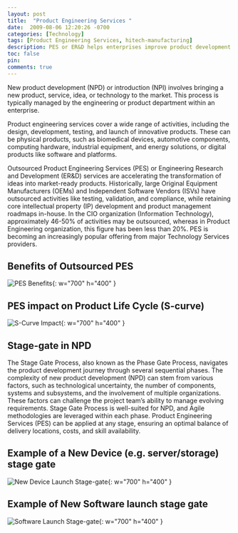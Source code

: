```yaml
---
layout: post
title:  "Product Engineering Services "
date:  2009-08-06 12:20:26 -0700
categories: [Technology]
tags: [Product Engineering Services, hitech-manufacturing]
description: PES or ER&D helps enterprises improve product development speed, decrease launch budgets and reduce time-to-volume
toc: false
pin: 
comments: true
---
```

New product development (NPD) or introduction (NPI) involves bringing a new product, service, idea, or technology to the market. This process is typically managed by the engineering or product department within an enterprise.

Product engineering services cover a wide range of activities, including the design, development, testing, and launch of innovative products. These can be physical products, such as biomedical devices, automotive components, computing hardware, industrial equipment, and energy solutions, or digital products like software and platforms. 

Outsourced Product Engineering Services (PES) or Engineering Research and Development (ER&D) services are accelerating the transformation of ideas into market-ready products. Historically, large Original Equipment Manufacturers (OEMs) and Independent Software Vendors (ISVs) have outsourced activities like testing, validation, and compliance, while retaining core intellectual property (IP) development and product management roadmaps in-house. In the CIO organization (Information Technology), approximately 46-50% of activities may be outsourced, whereas in Product Engineering organization, this figure has been less than 20%. PES is becoming an increasingly popular offering from major Technology Services providers.

## Benefits of Outsourced PES

![PES Benefits](https://ketanhm.github.io/images/pes.png){: w="700" h="400" }



## PES impact on Product Life Cycle (S-curve)

![S-Curve Impact](https://ketanhm.github.io/images/s-curve.png){: w="700" h="400" }

## Stage-gate in NPD

The Stage Gate Process, also known as the Phase Gate Process, navigates the product development journey through several sequential phases. The complexity of new product development (NPD) can stem from various factors, such as technological uncertainty, the number of components, systems and subsystems, and the involvement of multiple organizations. These factors can challenge the project team’s ability to manage evolving requirements. Stage Gate Process is well-suited for NPD, and Agile methodologies are leveraged within each phase. Product Engineering Services (PES) can be applied at any stage, ensuring an optimal balance of delivery locations, costs, and skill availability.

## Example of a New Device (e.g. server/storage) stage gate

![New Device Launch Stage-gate](https://ketanhm.github.io/images/device-sg.png){: w="700" h="400" }

## Example of New Software launch stage gate

![Software Launch Stage-gate](https://ketanhm.github.io/images/software-sg.png){: w="700" h="400" }


